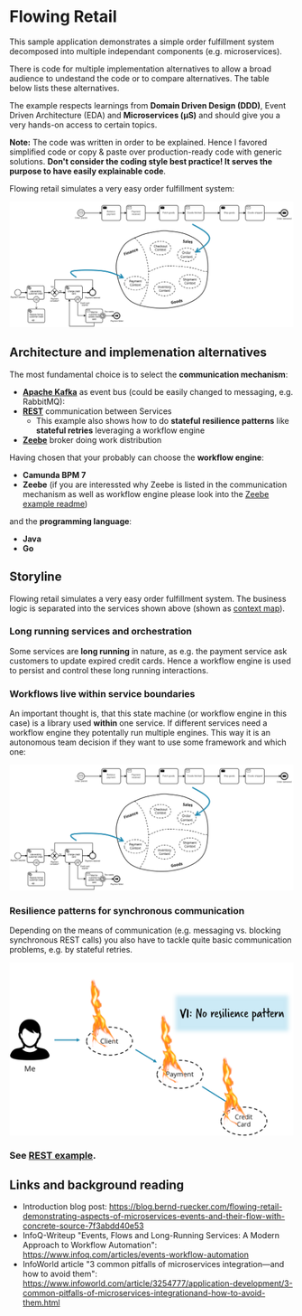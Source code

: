 # Flowing Retail

This sample application demonstrates a simple order fulfillment system decomposed into multiple independant components (e.g. microservices).

There is code for multiple implementation alternatives to allow a broad audience to undestand the code or to compare alternatives. The table below lists these alternatives.

The example respects learnings from **Domain Driven Design (DDD)**, Event Driven Architecture (EDA) and **Microservices (µS)** and should give you a very hands-on access to certain topics.

**Note:** The code was written in order to be explained. Hence I favored simplified code or copy & paste over production-ready code with generic solutions. **Don't consider the coding style best practice! It serves the purpose to have easily explainable code**.

Flowing retail simulates a very easy order fulfillment system:

![Events and Commands](docs/workflow-in-service.png)

## Architecture and implemenation alternatives

The most fundamental choice is to select the **communication mechanism**:

* **[Apache Kafka](kafka/)** as event bus (could be easily changed to messaging, e.g. RabbitMQ): [](docs/architecture.png)
* **[REST](rest/)** communication between Services
  * This example also shows how to do **stateful resilience patterns** like **stateful retries** leveraging a workflow engine
* **[Zeebe](zeebe/)** broker doing work distribution

Having chosen that your probably can choose the **workflow engine**:

* **Camunda BPM 7**
* **Zeebe** (if you are interessted why Zeebe is listed in the communication mechanism as well as workflow engine please look into the [Zeebe example readme](zeebe/))

and the **programming language**:

* **Java**
* **Go**

## Storyline

Flowing retail simulates a very easy order fulfillment system. The business logic is separated into the services shown above (shown as [context map](https://www.infoq.com/articles/ddd-contextmapping)).

### Long running services and orchestration

Some services are **long running** in nature, as e.g. the payment service ask customers to update expired credit cards. Hence a workflow engine is used to persist and control these long running interactions.

### Workflows live within service boundaries

An important thought is, that this state machine (or workflow engine in this case) is a library used **within** one service. If different services need a workflow engine they potentally run multiple engines. This way it is an autonomous team decision if they want to use some framework and which one:

![Events and Commands](docs/workflow-in-service.png)

### Resilience patterns for synchronous communication

Depending on the means of communication (e.g. messaging vs. blocking synchronous REST calls) you also have to tackle quite basic communication problems, e.g. by stateful retries.

![V1](docs/resilience-patterns/v1.png)

### See [REST example](rest/).


## Links and background reading

* Introduction blog post: https://blog.bernd-ruecker.com/flowing-retail-demonstrating-aspects-of-microservices-events-and-their-flow-with-concrete-source-7f3abdd40e53
* InfoQ-Writeup "Events, Flows and Long-Running Services: A Modern Approach to Workflow Automation": https://www.infoq.com/articles/events-workflow-automation
* InfoWorld article "3 common pitfalls of microservices integration—and how to avoid them": https://www.infoworld.com/article/3254777/application-development/3-common-pitfalls-of-microservices-integrationand-how-to-avoid-them.html
